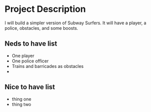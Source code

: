 # Project Description

I will build a simpler version of Subway Surfers. It will have a player, a police, obstacles, and some boosts.

## Neds to have list

- One player
- One police officer
- Trains and barricades as obstacles
- 

## Nice to have list

- thing one
- thing two